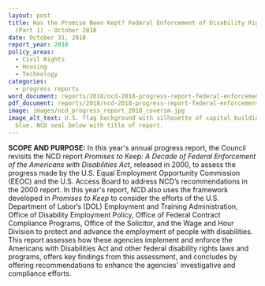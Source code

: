```yaml
---
layout: post
title: Has the Promise Been Kept? Federal Enforcement of Disability Rights Laws
  (Part 1) - October 2018
date: October 31, 2018
report_year: 2018
policy_areas:
  - Civil Rights
  - Housing
  - Technology
categories:
  - progress reports
word_document: reports/2018/ncd-2018-progress-report-federal-enforcement.docx
pdf_document: reports/2018/ncd-2018-progress-report-federal-enforcement.pdf
image: images/ncd_progress_report_2018_coversm.jpg
image_alt_text: U.S. flag background with silhouette of capital buildings in
  blue. NCD seal below with title of report.
---
```

**SCOPE AND PURPOSE:** In this year's annual progress report, the Council revisits the NCD report *Promises to Keep: A Decade of Federal Enforcement of the Americans with Disabilities Act*, released in 2000, to assess the progress made by the U.S. Equal Employment Opportunity Commission (EEOC) and the U.S. Access Board to address NCD’s recommendations in the 2000 report. In this year's report, NCD also uses the framework developed in *Promises to Keep* to consider the efforts of the U.S. Department of Labor’s (DOL) Employment and Training Administration, Office of Disability Employment Policy, Office of Federal Contract Compliance Programs, Office of the Solicitor, and the Wage and Hour Division to protect and advance the employment of people with disabilities. This report assesses how these agencies implement and enforce the Americans with Disabilities Act and other federal disability rights laws and programs, offers key findings from this assessment, and concludes by offering recommendations to enhance the agencies' investigative and compliance efforts.